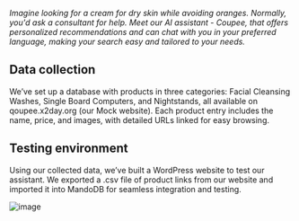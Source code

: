 _Imagine looking for a cream for dry skin while avoiding oranges. Normally, you'd ask a consultant for help. Meet our AI assistant - Coupee, that offers personalized recommendations and can chat with you in your preferred language, making your search easy and tailored to your needs._

## Data collection
We’ve set up a database with products in three categories: Facial Cleansing Washes, Single Board Computers, and Nightstands, all available on qoupee.x2day.org (our Mock website). Each product entry includes the name, price, and images, with detailed URLs linked for easy browsing.


## Testing environment 
Using our collected data, we’ve built a WordPress website to test our assistant. We exported a .csv file of product links from our website and imported it into MandoDB for seamless integration and testing.

![image](https://github.com/user-attachments/assets/88f05d77-81e7-439c-a86f-9ddac8442edf)




